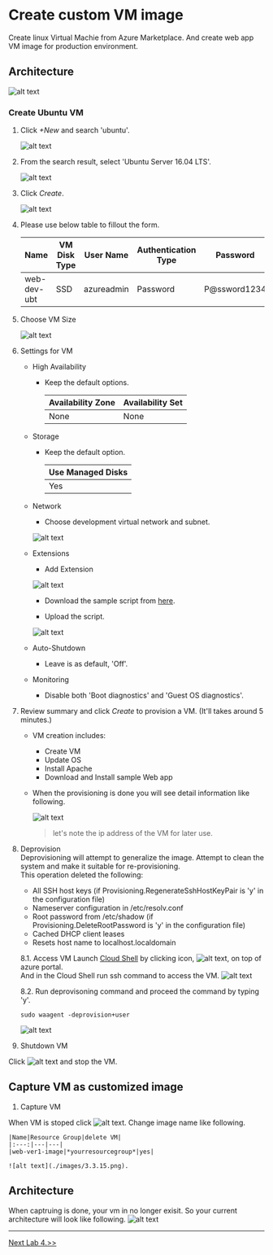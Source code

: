 # Create custom VM image
Create linux Virtual Machie from Azure Marketplace. And create web app VM image for production environment.

## Architecture 
![alt text](/3.%20Hands%20on%20Labs/images/3.3.1.png)

### Create Ubuntu VM
1. Click *+New* and search 'ubuntu'.

    ![alt text](./images/3.3.0.png)

2. From the search result, select 'Ubuntu Server 16.04 LTS'.

    ![alt text](./images/3.3.1.png)

3. Click *Create*.

    ![alt text](./images/3.3.2.png)


4. Please use below table to fillout the form.

    |Name|VM Disk Type|User Name|Authentication Type|Password|Subscription|Resource Group|Location|
    |---|---|---|---|---|---|---|---|
    |web-dev-ubt|SSD|azureadmin|Password|P@ssword1234|*yoursubscription*|*yourresourcegroup*|West US|


5. Choose VM Size

    ![alt text](./images/3.3.3.png)


6. Settings for VM
    * High Availability 
        - Keep the default options.

            |Availability Zone|Availability Set|
            |---|---|
            |None|None|

    * Storage
        - Keep the default option. 
    
            |Use Managed Disks|
            |---|
            |Yes|
        
    * Network
        - Choose development virtual network and subnet.
        
        ![alt text](./images/3.3.4.png)


    * Extensions
        - Add Extension
        
        ![alt text](./images/3.3.5.png)

        - Download the sample script from [here](https://raw.githubusercontent.com/xlegend1024/az-infra-wrkshp-101/master/9.%20Resources/script.sh). 

        - Upload the script.
        
        ![alt text](./images/3.3.6.png)

    * Auto-Shutdown
        - Leave is as default, 'Off'.
    * Monitoring
        - Disable both 'Boot diagnostics' and 'Guest OS diagnostics'.

7. Review summary and click *Create* to provision a VM. (It'll takes around 5 minutes.)
    * VM creation includes:
        * Create VM
        * Update OS
        * Install Apache
        * Download and Install sample Web app
    * When the provisioning is done you will see detail information like following.
        
        ![alt text](./images/3.3.8.png)
        > let's note the ip address of the VM for later use.

8. Deprovision<br>
Deprovisioning will attempt to generalize the image. Attempt to clean the system and make it suitable for re-provisioning. </br>
This operation deleted the following:
    * All SSH host keys (if Provisioning.RegenerateSshHostKeyPair is 'y' in the configuration file)
    * Nameserver configuration in /etc/resolv.conf
    * Root password from /etc/shadow (if Provisioning.DeleteRootPassword is 'y' in the configuration file)
    * Cached DHCP client leases
    * Resets host name to localhost.localdomain

    8.1. Access VM
    Launch [Cloud Shell](https://docs.microsoft.com/en-us/azure/cloud-shell/quickstart) by clicking icon, ![alt text](./images/3.3.91.png), on top of azure portal.</br>
    And in the Cloud Shell run ssh command to access the VM. 
    ![alt text](./images/3.3.10.png)

    8.2. Run deprovisoning command and proceed the command by typing 'y'.
    ```
    sudo waagent -deprovision+user
    ```

    ![alt text](./images/3.3.11.png)

1. Shutdown VM

Click ![alt text](./images/3.3.12.png) and stop the VM.

## Capture VM as customized image

1. Capture VM

When VM is stoped click ![alt text](./images/3.3.14.png).
Change image name like following.

    |Name|Resource Group|delete VM|
    |:---:|---|---|
    |web-ver1-image|*yourresourcegroup*|yes|

    ![alt text](./images/3.3.15.png).

## Architecture 
When captruing is done, your vm in no longer exisit. So your current architecture will look like following.
![alt text](/3.%20Hands%20on%20Labs/images/3.3.2.png)

<hr>

[Next Lab 4.>>](https://github.com/xlegend1024/az-infra-wrkshp-101/tree/master/3.%20Hands%20on%20Labs/3.4.%20Create%20VM%20Portal)